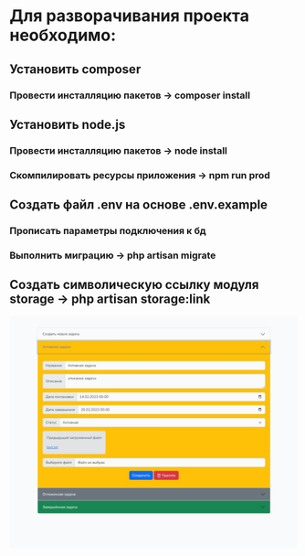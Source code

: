 # Для разворачивания проекта необходимо:
## Установить composer
### Провести инсталляцию пакетов -> composer install
## Установить node.js
### Провести инсталляцию пакетов -> node install
### Скомпилировать ресурсы приложения -> npm run prod
## Создать файл .env на основе .env.example
### Прописать параметры подключения к бд
### Выполнить миграцию -> php artisan migrate
## Создать символическую ссылку модуля storage -> php artisan storage:link
![screenshot](screenshot.jpg?raw=true "Screenshot")